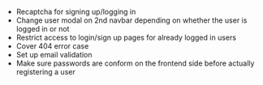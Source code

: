 - Recaptcha for signing up/logging in 
- Change user modal on 2nd navbar depending on whether the user is logged in or not
- Restrict access to login/sign up pages for already logged in users
- Cover 404 error case
- Set up email validation
- Make sure passwords are conform on the frontend side before actually registering a user